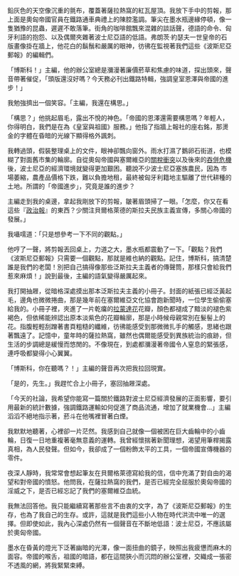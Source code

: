 鉛灰色的天空像沉重的氈布，覆蓋著薩拉熱窩的紅瓦屋頂。我放下手中的剪報，那上面是奧匈帝國官員在鐵路通車典禮上的陳腔濫調。筆尖在墨水瓶邊緣停頓，像一隻猶豫的昆蟲，遲遲不敢落筆。街角的咖啡館飄來混雜的談話聲，德語的命令、匈牙利語的抱怨、以及偶爾夾雜著波士尼亞語的低語。弗朗茨·約瑟夫一世皇帝的石版畫像掛在牆上，他花白的鬍鬚和嚴厲的眼神，彷彿在監視著我們這些《波斯尼亞郵報》的編輯們。

「博斯科！」主編，他的辦公室總是瀰漫著廉價菸草和焦慮的味道，探出頭來，聲音帶著催促，「頭版還沒好嗎？今天務必刊出鐵路特輯，強調皇室恩澤與帝國的進步！」

我勉強擠出一個笑容。「主編，我還在構思。」

「構思？」他挑起眉毛，露出不悅的神色。「帝國的恩澤還需要構思嗎？年輕人，你得明白，我們是在為《皇室與祖國》服務。」他指了指牆上報社的座右銘，那燙金的字體在昏暗的光線下顯得格外諷刺。

我轉過頭，假裝整理桌上的文件，眼神卻飄向窗外。雨水打濕了鵝卵石街道，也模糊了對面舊市集的輪廓。自從奧匈帝國與塞爾維亞的[關稅衝突](https://en.wikipedia.org/wiki/Pig_War_(1906%E2%80%931908))以及後來的[吞併危機](https://en.wikipedia.org/wiki/Bosnian_Crisis)後，波士尼亞的經濟環境就變得更加艱困。聽說不少波士尼亞塞族農民，因為 市場萎縮，農產品價格下跌，難以負擔地租，最終被匈牙利籍地主驅離了世代耕種的土地。所謂的「帝國進步」，究竟是誰的進步？

主編走到我的桌邊，拿起我剛放下的剪報，皺著眉頭掃了一眼。「怎麼，你又在看這些『[政治報](https://en.wikipedia.org/wiki/Politika)』的東西？少關注貝爾格萊德的斯拉夫民族主義宣傳，多關心帝國的發展。」

我囁嚅道：「只是想參考一下不同的觀點。」

他哼了一聲，將剪報丟回桌上，力道之大，墨水瓶都震動了一下。「觀點？我們《波斯尼亞郵報》只需要一個觀點，那就是維也納的觀點。記住，博斯科，搞清楚誰是我們的老闆！別把自己搞得像那些泛斯拉夫主義者的傳聲筒，那樣只會給我們惹來麻煩！」說到最後，主編的語氣變得嚴厲起來。

我打開抽屜，從暗格深處摸出那本泛斯拉夫主義的小冊子。封面的紙張已經泛黃起毛，邊角也微微捲曲，那是幾年前在塞爾維亞文化協會跑新聞時，一位學生偷偷塞給我的。小冊子裡，夾進了一片乾癟的[拉蒙達花](https://en.wikipedia.org/wiki/Ramonda_serbica)花瓣，顏色都褪成了黯淡的褪色紫褐色，但依稀能辨認出原本淡紫色的花瓣輪廓，那是小時候母親常別在髮髻上的花。指腹輕輕刮蹭著書頁粗糙的纖維，彷彿能感受到那微微扎手的觸感，思緒也跟著飄遠了。記憶中，童年時的薩拉熱窩，雖然也偶爾能感受到異族統治的痕跡，但生活的步調總是緩慢而悠閒的。不像現在，到處都瀰漫著帝國令人窒息的緊張感，連呼吸都變得小心翼翼。

「博斯科，你在聽嗎？！」主編的聲音再次把我拉回現實。

「是的，先生。」我趕忙合上小冊子，塞回抽屜深處。

「今天的社論，我希望你能寫一篇關於鐵路對波士尼亞經濟發展的正面影響，要引用最新的統計數據，強調鐵路運輸如何促進了商品流通，增加了就業機會…」主編滔滔不絕地指示著，菸斗在他嘴裡冒著白煙。

我默默地聽著，心裡卻一片茫然。我感到自己就像一個被困在巨大齒輪中的小齒輪，日復一日地重複著毫無意義的運轉。我曾經懷揣著新聞理想，渴望用筆桿揭露真相，為人民發聲。但如今，我卻成了一個粉飾太平的工具，一個帝國宣傳機器的零件。

夜深人靜時，我常常會想起筆友在貝爾格萊德寫給我的信，信中充滿了對自由的渴望和對帝國的憤怒。他問我，在薩拉熱窩的我們，是否已經完全屈服於奧匈帝國的淫威之下，是否已經忘記了我們的塞爾維亞血統。

我無法回答他。我只能繼續寫著那些言不由衷的文字，為了《波斯尼亞郵報》的生存，也為了我自己的生存。或許，這就是我們這些小人物在時代洪流中唯一的選擇。但即使如此，我內心深處仍然有一個聲音在不斷地低語：波士尼亞，不應該屬於奧匈帝國。

墨水在昏黃的燈光下泛著幽暗的光澤，像一面扭曲的鏡子，映照出我疲憊而麻木的面容。帝國的喉舌，祖國的暗語，都在這間狹小而沉悶的辦公室裡，交織成一張密不透風的網，將我緊緊束縛。